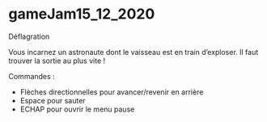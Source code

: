 # gameJam15_12_2020

Déflagration

Vous incarnez un astronaute dont le vaisseau est en train d’exploser. Il faut trouver la sortie au plus vite !

Commandes :
- Flèches directionnelles pour avancer/revenir en arrière
- Espace pour sauter
- ECHAP pour ouvrir le menu pause
